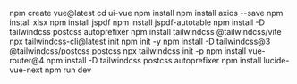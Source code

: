 npm create vue@latest
cd ui-vue
npm install
npm install axios --save
npm install xlsx
npm install jspdf
npm install jspdf-autotable
npm install -D tailwindcss postcss autoprefixer
npm install tailwindcss @tailwindcss/vite
npx tailwindcss-cli@latest init
npm init -y 
npm install -D tailwindcss@3 @tailwindcss/postcss postcss
npx tailwindcss init -p
npm install vue-router@4
npm install -D tailwindcss postcss autoprefixer
npm install lucide-vue-next
npm run dev